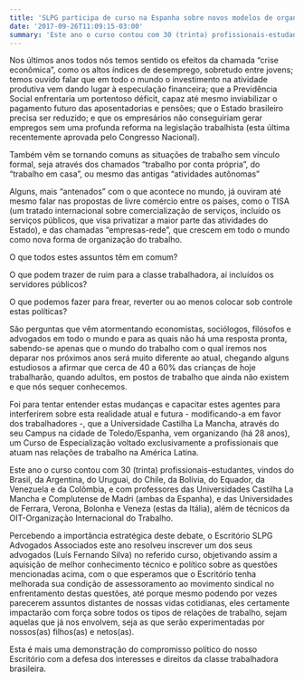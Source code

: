 ```yaml
---
title: 'SLPG participa de curso na Espanha sobre novos modelos de organização produtiva e regulação das relações de trabalho'
date: '2017-09-26T11:09:15-03:00'
summary: 'Este ano o curso contou com 30 (trinta) profissionais-estudantes, vindos do Brasil, da Argentina, do Uruguai, do Chile, da Bolívia, do Equador, da Venezuela e da Colômbia, e com professores das Universidades Castilha La Mancha e Complutense de Madri (ambas da Espanha), e das Universidades de Ferrara, Verona, Bolonha e Veneza (estas da Itália), além de técnicos da OIT-Organização Internacional do Trabalho.'
---
```


Nos últimos anos todos nós temos sentido os efeitos da chamada “crise econômica”, como os altos índices de desemprego, sobretudo entre jovens; temos ouvido falar que em todo o mundo o investimento na atividade produtiva vem dando lugar à especulação financeira; que a Previdência Social enfrentaria um portentoso déficit, capaz até mesmo inviabilizar o pagamento futuro das aposentadorias e pensões; que o Estado brasileiro precisa ser reduzido; e que os empresários não conseguiriam gerar empregos sem uma profunda reforma na legislação trabalhista (esta última recentemente aprovada pelo Congresso Nacional).

Também vêm se tornando comuns as situações de trabalho sem vínculo formal, seja através dos chamados “trabalho por conta própria”, do “trabalho em casa”, ou mesmo das antigas “atividades autônomas”

Alguns, mais “antenados” com o que acontece no mundo, já ouviram até mesmo falar nas propostas de livre comércio entre os países, como o TISA (um tratado internacional sobre comercialização de serviços, incluído os serviços públicos, que visa privatizar a maior parte das atividades do Estado), e das chamadas “empresas-rede”, que crescem em todo o mundo como nova forma de organização do trabalho.

O que todos estes assuntos têm em comum?

O que podem trazer de ruim para a classe trabalhadora, aí incluídos os servidores públicos?

O que podemos fazer para frear, reverter ou ao menos colocar sob controle estas políticas?

São perguntas que vêm atormentando economistas, sociólogos, filósofos e advogados em todo o mundo e para as quais não há uma resposta pronta, sabendo-se apenas que o mundo do trabalho com o qual iremos nos deparar nos próximos anos será muito diferente ao atual, chegando alguns estudiosos a afirmar que cerca de 40 a 60% das crianças de hoje trabalharão, quando adultos, em postos de trabalho que ainda não existem e que nós sequer conhecemos.

Foi para tentar entender estas mudanças e capacitar estes agentes para interferirem sobre esta realidade atual e futura - modificando-a em favor dos trabalhadores -, que a Universidade Castilha La Mancha, através do seu Campus na cidade de Toledo/Espanha, vem organizando (há 28 anos), um Curso de Especialização voltado exclusivamente a profissionais que atuam nas relações de trabalho na América Latina.

Este ano o curso contou com 30 (trinta) profissionais-estudantes, vindos do Brasil, da Argentina, do Uruguai, do Chile, da Bolívia, do Equador, da Venezuela e da Colômbia, e com professores das Universidades Castilha La Mancha e Complutense de Madri (ambas da Espanha), e das Universidades de Ferrara, Verona, Bolonha e Veneza (estas da Itália), além de técnicos da OIT-Organização Internacional do Trabalho.

Percebendo a importância estratégica deste debate, o Escritório SLPG Advogados Associados este ano resolveu inscrever um dos seus advogados (Luís Fernando Silva) no referido curso, objetivando assim a aquisição de melhor conhecimento técnico e político sobre as questões mencionadas acima, com o que esperamos que o Escritório tenha melhorada sua condição de assessoramento ao movimento sindical no enfrentamento destas questões, até porque mesmo podendo por vezes parecerem assuntos distantes de nossas vidas cotidianas, eles certamente impactarão com força sobre todos os tipos de relações de trabalho, sejam aquelas que já nos envolvem, seja as que serão experimentadas por nossos(as) filhos(as) e netos(as).

Esta é mais uma demonstração do compromisso político do nosso Escritório com a defesa dos interesses e direitos da classe trabalhadora brasileira.
